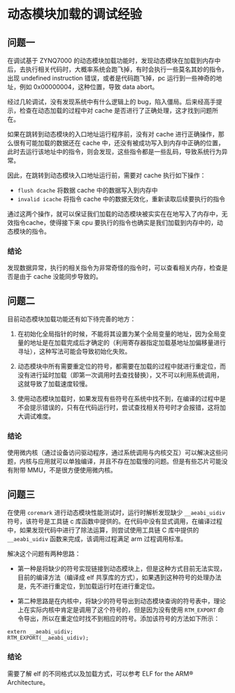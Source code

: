 # 动态模块加载的调试经验

## 问题一

在调试基于 ZYNQ7000 的动态模块加载功能时，发现动态模块在加载到内存中后，去执行相关代码时，大概率系统会跑飞掉，有时会执行一些莫名其妙的指令，出现 undefined instruction 错误，或者是代码跑飞掉，pc 运行到一些神奇的地址，例如 0x00000004，这种位置，导致 data abort。

经过几轮调试，没有发现系统中有什么逻辑上的 bug，陷入僵局。后来经高手提示，检查在动态加载的过程中对 cache 是否进行了正确处理，这才找到问题所在。

如果在跳转到动态模块的入口地址运行程序前，没有对 cache 进行正确操作，那么很有可能加载的数据还在 cache 中，还没有被成功写入到内存中正确的位置，此时去运行该地址中的指令，则会发现，这些指令都是一些乱码，导致系统行为异常。

因此，在跳转到动态模块入口地址运行前，需要对 cache 执行如下操作：

- `flush dcache`      将数据 cache 中的数据写入到内存中
- `invalid icache`    将指令 cache 中的数据无效化，重新读取后续要执行的指令

通过这两个操作，就可以保证我们加载的动态模块被实实在在地写入了内存中，无效指令cache，使得接下来 cpu 要执行的指令也确实是我们加载到内存中的，动态模块的指令。

### 结论

发现数据异常，执行的相关指令为非常奇怪的指令时，可以查看相关内存，检查是否是由于 cache 没能同步导致的。

## 问题二

目前动态模块加载功能还有如下待完善的地方：

1. 在初始化全局指针的时候，不能将其设置为某个全局变量的地址，因为全局变量的地址是在加载完成后才确定的（利用寄存器指定加载基地址加偏移量进行寻址），这种写法可能会导致初始化失败。

2. 动态模块中所有需要重定位的符号，都需要在加载的过程中就进行重定位，而没有进行延时加载（即第一次调用时去查找替换），又不可以利用系统调用，这就导致了加载速度较慢。

3. 使用动态模块加载时，如果发现有些符号在系统中找不到，在编译的过程中是不会提示错误的，只有在代码运行时，尝试查找相关符号时才会报错，这将加大调试难度。

### 结论

使用微内核（通过设备访问驱动程序，通过系统调用与内核交互）可以解决这些问题，内核与应用就可以单独编译，并且不存在加载慢的问题。但是有些芯片可能没有附带 MMU，不是很方便使用微内核。

## 问题三

在使用 `coremark` 进行动态模块性能测试时，运行时解析发现缺少 `__aeabi_uidiv` 符号，该符号是工具链 c 库函数中提供的。在代码中没有显式调用，在编译过程中，如果发现代码中进行了除法运算，则尝试使用工具链 C 库中提供的 `__aeabi_uidiv` 函数来完成，该调用过程满足 arm 过程调用标准。

解决这个问题有两种思路：

- 第一种是将缺少的符号实现链接到动态模块上，但是这种方式目前无法实现，目前的编译方法（编译成 elf 共享库的方式），如果遇到这种符号的处理办法是，先不进行重定位，到加载运行时在进行重定位。

- 第二种思路是在内核中，将缺少的符号导出到动态模块查询的符号表中，理论上在实际内核中肯定是调用了这个符号的，但是因为没有使用 `RTM_EXPORT` 命令导出，所以在重定位时找不到相应的符号。添加该符号的方法如下所示：

```
extern __aeabi_uidiv;
RTM_EXPORT(__aeabi_uidiv);
```

### 结论

需要了解 elf 的不同格式以及加载方式，可以参考 ELF for the ARM® Architecture。
